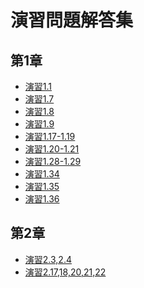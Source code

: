 演習問題解答集
====

第1章
----

- [演習1.1](https://github.com/daimatz/w8prml/blob/master/files/2012-09-24/prml1.1.pdf?raw=true)
- [演習1.7](https://github.com/daimatz/w8prml/blob/master/files/2012-09-24/ex_1-7.JPG?raw=true)
- [演習1.8](https://github.com/daimatz/w8prml/blob/master/files/2012-09-24/ex_1-8.pdf?raw=true)
- [演習1.9](https://github.com/daimatz/w8prml/blob/master/files/2012-09-24/ex_1-9.pdf?raw=true)
- [演習1.17-1.19](https://github.com/daimatz/w8prml/blob/master/files/2012-10-02/ex1.17-1.19.pdf?raw=true)
- [演習1.20-1.21](https://github.com/daimatz/w8prml/blob/master/files/exercise_solutions/ex1.20-1.21.pdf?raw=true)
- [演習1.28-1.29](https://github.com/daimatz/w8prml/blob/master/files/2012-10-02/prml1.28,29.pdf?raw=true)
- [演習1.34](https://github.com/daimatz/w8prml/blob/master/files/2012-10-02/PRML-1.34.pdf?raw=true)
- [演習1.35](https://github.com/daimatz/w8prml/blob/master/files/2012-10-02/ex1-35.pdf?raw=true)
- [演習1.36](https://github.com/daimatz/w8prml/blob/master/files/2012-10-02/PRML-1.36.JPG?raw=true)

第2章
----

- [演習2.3,2.4](https://github.com/daimatz/w8prml/blob/master/files/2012-10-15/PRML-2.3,2.4.pdf?raw=true)
- [演習2.17,18,20,21,22](https://github.com/daimatz/w8prml/blob/master/files/2012-10-15/prml2.17-22.pdf?raw=true)

